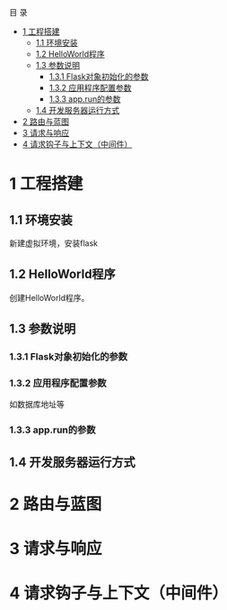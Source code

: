 目 录
- [1 工程搭建](#1-工程搭建)
  - [1.1 环境安装](#11-环境安装)
  - [1.2 HelloWorld程序](#12-helloworld程序)
  - [1.3 参数说明](#13-参数说明)
    - [1.3.1 Flask对象初始化的参数](#131-flask对象初始化的参数)
    - [1.3.2 应用程序配置参数](#132-应用程序配置参数)
    - [1.3.3 app.run的参数](#133-apprun的参数)
  - [1.4 开发服务器运行方式](#14-开发服务器运行方式)
- [2 路由与蓝图](#2-路由与蓝图)
- [3 请求与响应](#3-请求与响应)
- [4 请求钩子与上下文（中间件）](#4-请求钩子与上下文中间件)

# 1 工程搭建
## 1.1 环境安装
新建虚拟环境，安装flask

## 1.2 HelloWorld程序
创建HelloWorld程序。

## 1.3 参数说明
### 1.3.1 Flask对象初始化的参数


### 1.3.2 应用程序配置参数
如数据库地址等

### 1.3.3 app.run的参数

## 1.4 开发服务器运行方式

# 2 路由与蓝图

# 3 请求与响应

# 4 请求钩子与上下文（中间件）
